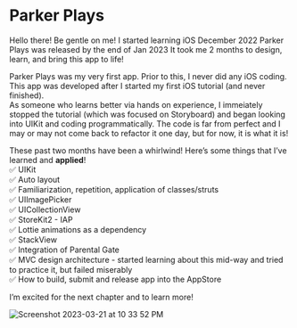 # Parker Plays
Hello there! Be gentle on me! 
I started learning iOS December 2022 
Parker Plays was released by the end of Jan 2023 
It took me 2 months to design, learn, and bring this app to life! 

Parker Plays was my very first app. Prior to this, I never did any iOS coding. This app was developed after I started my first iOS tutorial (and never finished).  
As someone who learns better via hands on experience, I immeiately stopped the tutorial (which was focused on Storyboard) and began looking into UIKit and coding programmatically. 
The code is far from perfect and I may or may not come back to refactor it one day, but for now, it is what it is!  

These past two months have been a whirlwind! Here’s some things that I’ve learned and **applied**!
</br> ✅ UIKit
</br> ✅ Auto layout
</br> ✅ Familiarization, repetition, application of classes/struts
</br> ✅ UIImagePicker
</br> ✅ UICollectionView
</br> ✅ StoreKit2 - IAP
</br> ✅ Lottie animations as a dependency
</br> ✅ StackView
</br> ✅ Integration of Parental Gate
</br> ✅ MVC design architecture - started learning about this mid-way and tried to practice it, but failed miserably
</br> ✅ How to build, submit and release app into the AppStore

I’m excited for the next chapter and to learn more!

![Screenshot 2023-03-21 at 10 33 52 PM](https://user-images.githubusercontent.com/32041993/226811648-ddb2dfd7-3f18-4f88-bfab-ef3cca4f873b.png)
